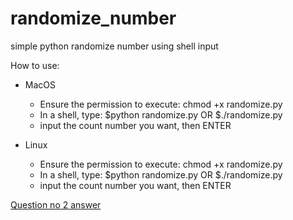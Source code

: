 # randomize_number
simple python randomize number using shell input


How to use:
- MacOS 
  - Ensure the permission to execute: chmod +x randomize.py
  - In a shell, type:
    $python randomize.py 
    OR
    $./randomize.py
  - input the count number you want, then ENTER
  
- Linux
  - Ensure the permission to execute: chmod +x randomize.py
  - In a shell, type:
    $python randomize.py 
    OR
    $./randomize.py
  - input the count number you want, then ENTER





[Question no 2 answer](Server_Monitoring.md)

